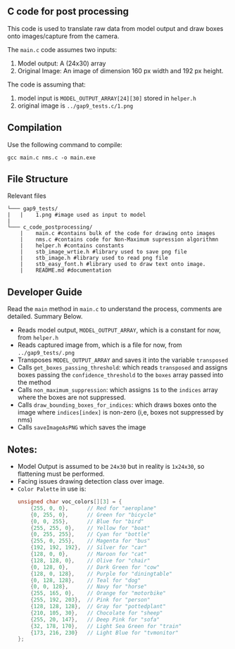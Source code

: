 ## C code for post processing

This code is used to translate raw data from model output and draw boxes onto images/capture from the camera.

The `main.c` code assumes two inputs:
1. Model output: A (24x30) array
2. Original Image: An image of dimension 160 px width and 192 px height.

The code is assuming that:

1. model input is `MODEL_OUTPUT_ARRAY[24][30]` stored in `helper.h`
2. original image is `../gap9_tests.c/1.png`


## Compilation
Use the following command to compile:

```shell
gcc main.c nms.c -o main.exe
```


## File Structure
Relevant files


```shell
└─── gap9_tests/
|   |    1.png #image used as input to model
|
└─── c_code_postprocessing/
    |    main.c #contains bulk of the code for drawing onto images
    |    nms.c #contains code for Non-Maximum supression algorithmn
    |    helper.h #contains constants
    |    stb_image_wrtie.h #library used to save png file
    |    stb_image.h #library used to read png file
    |    stb_easy_font.h #library used to draw text onto image.
    |    README.md #documentation
```

## Developer Guide

Read the `main` method in `main.c` to understand the process, comments are detailed. Summary Below.


- Reads model output, `MODEL_OUTPUT_ARRAY`, which is a constant for now, from `helper.h`
- Reads captured image from, which is a file for now, from `../gap9_tests/.png`
- Transposes `MODEL_OUTPUT_ARRAY` and saves it into the variable `transposed`
- Calls `get_boxes_passing_threshold`: which reads `transposed` and assigns boxes passing the `confidence_threshold` to the `boxes` array passed into the method
- Calls `non_maximum_suppression`: which assigns `1`s to the `indices` array where the boxes are not suppressed.
- Calls `draw_bounding_boxes_for_indices`: which draws boxes onto the image where `indices[index]` is non-zero (i,e, boxes not suppressed by nms)
- Calls `saveImageAsPNG` which saves the image

## Notes:

-  Model Output is assumed to be `24x30` but in reality is `1x24x30`, so flattening must be performed.
- Facing issues drawing detection class over image.
- `Color Palette` in use is:
    ```c
    unsigned char voc_colors[][3] = {
        {255, 0, 0},      // Red for "aeroplane"
        {0, 255, 0},      // Green for "bicycle"
        {0, 0, 255},      // Blue for "bird"
        {255, 255, 0},    // Yellow for "boat"
        {0, 255, 255},    // Cyan for "bottle"
        {255, 0, 255},    // Magenta for "bus"
        {192, 192, 192},  // Silver for "car"
        {128, 0, 0},      // Maroon for "cat"
        {128, 128, 0},    // Olive for "chair"
        {0, 128, 0},      // Dark Green for "cow"
        {128, 0, 128},    // Purple for "diningtable"
        {0, 128, 128},    // Teal for "dog"
        {0, 0, 128},      // Navy for "horse"
        {255, 165, 0},    // Orange for "motorbike"
        {255, 192, 203},  // Pink for "person"
        {128, 128, 128},  // Gray for "pottedplant"
        {210, 105, 30},   // Chocolate for "sheep"
        {255, 20, 147},   // Deep Pink for "sofa"
        {32, 178, 170},   // Light Sea Green for "train"
        {173, 216, 230}   // Light Blue for "tvmonitor"
    };
    ```